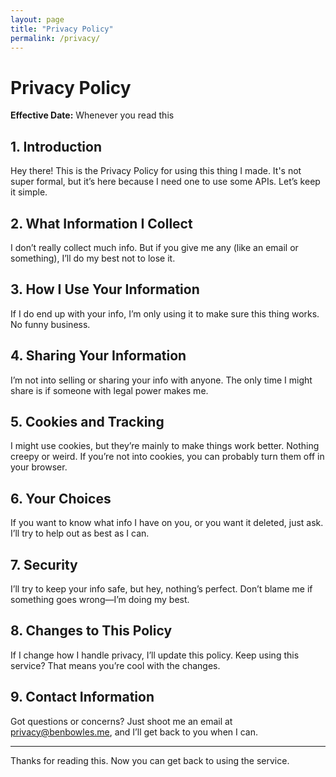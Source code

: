 ```yaml
---
layout: page
title: "Privacy Policy"
permalink: /privacy/
---
```


# Privacy Policy

**Effective Date:** Whenever you read this

## 1. Introduction
Hey there! This is the Privacy Policy for using this thing I made. It's not super formal, but it’s here because I need one to use some APIs. Let’s keep it simple.

## 2. What Information I Collect
I don’t really collect much info. But if you give me any (like an email or something), I’ll do my best not to lose it.

## 3. How I Use Your Information
If I do end up with your info, I’m only using it to make sure this thing works. No funny business.

## 4. Sharing Your Information
I’m not into selling or sharing your info with anyone. The only time I might share is if someone with legal power makes me.

## 5. Cookies and Tracking
I might use cookies, but they’re mainly to make things work better. Nothing creepy or weird. If you’re not into cookies, you can probably turn them off in your browser.

## 6. Your Choices
If you want to know what info I have on you, or you want it deleted, just ask. I’ll try to help out as best as I can.

## 7. Security
I’ll try to keep your info safe, but hey, nothing’s perfect. Don’t blame me if something goes wrong—I’m doing my best.

## 8. Changes to This Policy
If I change how I handle privacy, I’ll update this policy. Keep using this service? That means you’re cool with the changes.

## 9. Contact Information
Got questions or concerns? Just shoot me an email at privacy@benbowles.me, and I’ll get back to you when I can.

---

Thanks for reading this. Now you can get back to using the service.

